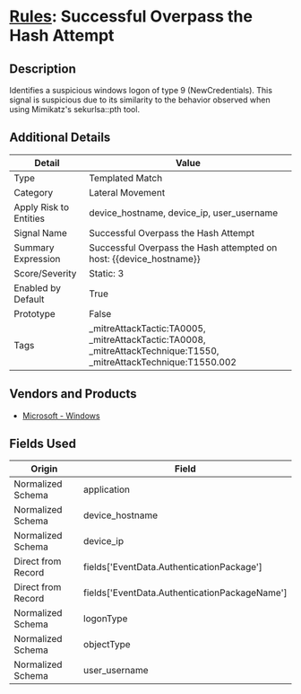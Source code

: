 # [Rules](README.md): Successful Overpass the Hash Attempt

## Description
Identifies a suspicious windows logon of type 9 (NewCredentials).  This signal is suspicious due to its similarity to the behavior observed when using Mimikatz's sekurlsa::pth tool.

## Additional Details
|Detail|Value|
|----|----|
|Type|Templated Match|
|Category|Lateral Movement|
|Apply Risk to Entities|device_hostname, device_ip, user_username|
|Signal Name|Successful Overpass the Hash Attempt|
|Summary Expression|Successful Overpass the Hash attempted on host: {{device_hostname}}|
|Score/Severity|Static: 3|
|Enabled by Default|True|
|Prototype|False|
|Tags|_mitreAttackTactic:TA0005, _mitreAttackTactic:TA0008, _mitreAttackTechnique:T1550, _mitreAttackTechnique:T1550.002|
## Vendors and Products
- [Microsoft - Windows](../products/1ff7546c-cb36-4a24-87f7-89d2cecc5761.md)


## Fields Used

|Origin|Field|
|----|----|
|Normalized Schema|application|
|Normalized Schema|device_hostname|
|Normalized Schema|device_ip|
|Direct from Record|fields['EventData.AuthenticationPackage']|
|Direct from Record|fields['EventData.AuthenticationPackageName']|
|Normalized Schema|logonType|
|Normalized Schema|objectType|
|Normalized Schema|user_username|



